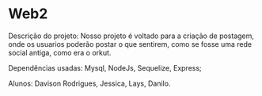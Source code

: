 # Web2
Descrição do projeto:
Nosso projeto é voltado para a criação de postagem, onde os usuarios poderão postar o que sentirem, como se fosse uma rede social antiga, como era o orkut.

Dependências usadas:
Mysql,
NodeJs,
Sequelize,
Express;

Alunos: 
Davison Rodrigues, Jessica, Lays, Danilo.
